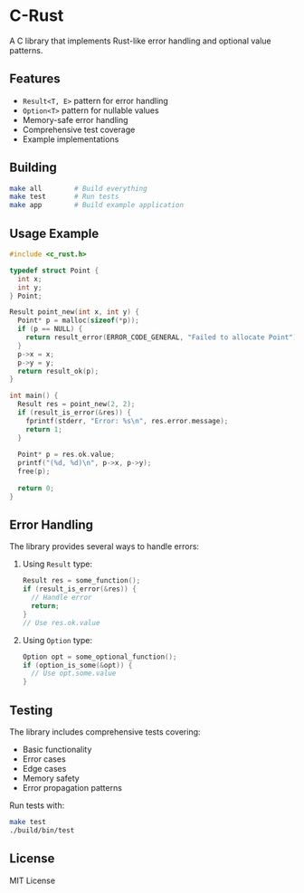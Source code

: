 # C-Rust

A C library that implements Rust-like error handling and optional value patterns.

## Features

- `Result<T, E>` pattern for error handling
- `Option<T>` pattern for nullable values
- Memory-safe error handling
- Comprehensive test coverage
- Example implementations

## Building

```bash
make all        # Build everything
make test       # Run tests
make app        # Build example application
```

## Usage Example

```c
#include <c_rust.h>

typedef struct Point {
  int x;
  int y;
} Point;

Result point_new(int x, int y) {
  Point* p = malloc(sizeof(*p));
  if (p == NULL) {
    return result_error(ERROR_CODE_GENERAL, "Failed to allocate Point");
  }
  p->x = x;
  p->y = y;
  return result_ok(p);
}

int main() {
  Result res = point_new(2, 2);
  if (result_is_error(&res)) {
    fprintf(stderr, "Error: %s\n", res.error.message);
    return 1;
  }
  
  Point* p = res.ok.value;
  printf("(%d, %d)\n", p->x, p->y);
  free(p);
  
  return 0;
}
```

## Error Handling

The library provides several ways to handle errors:

1. Using `Result` type:
   ```c
   Result res = some_function();
   if (result_is_error(&res)) {
     // Handle error
     return;
   }
   // Use res.ok.value
   ```

2. Using `Option` type:
   ```c
   Option opt = some_optional_function();
   if (option_is_some(&opt)) {
     // Use opt.some.value
   }
   ```

## Testing

The library includes comprehensive tests covering:
- Basic functionality
- Error cases
- Edge cases
- Memory safety
- Error propagation patterns

Run tests with:
```bash
make test
./build/bin/test
```

## License

MIT License

